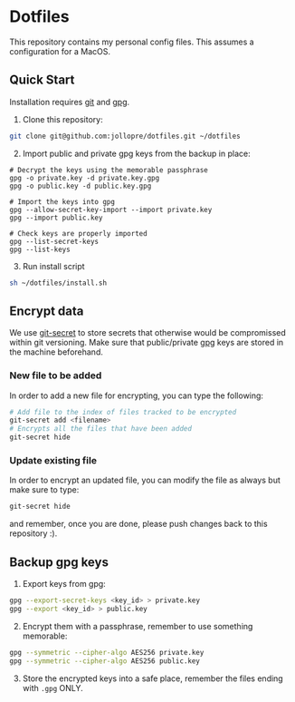 # Dotfiles

This repository contains my personal config files. This assumes a configuration for a MacOS.

## Quick Start

Installation requires [git](https://git-scm.com/) and [gpg](https://gnupg.org/).

1. Clone this repository:
```bash
git clone git@github.com:jollopre/dotfiles.git ~/dotfiles
```

2. Import public and private gpg keys from the backup in place:
```
# Decrypt the keys using the memorable passphrase
gpg -o private.key -d private.key.gpg
gpg -o public.key -d public.key.gpg

# Import the keys into gpg
gpg --allow-secret-key-import --import private.key
gpg --import public.key

# Check keys are properly imported
gpg --list-secret-keys
gpg --list-keys
```

3. Run install script
```bash
sh ~/dotfiles/install.sh
```

## Encrypt data

We use [git-secret](https://git-secret.io/) to store secrets that otherwise would be compromissed
within git versioning. Make sure that public/private [gpg](https://www.gnupg.org/) keys are stored in the machine beforehand.

### New file to be added

In order to add a new file for encrypting, you can type the following:

```bash
# Add file to the index of files tracked to be encrypted
git-secret add <filename>
# Encrypts all the files that have been added
git-secret hide
```

### Update existing file

In order to encrypt an updated file, you can modify the file as always but make sure to type:

```bash
git-secret hide
```
and remember, once you are done, please push changes back to this repository :).

## Backup gpg keys

1. Export keys from gpg:
```bash
gpg --export-secret-keys <key_id> > private.key
gpg --export <key_id> > public.key
```

2. Encrypt them with a passphrase, remember to use something memorable:
```bash
gpg --symmetric --cipher-algo AES256 private.key
gpg --symmetric --cipher-algo AES256 public.key
```

3. Store the encrypted keys into a safe place, remember the files ending with `.gpg` ONLY.
